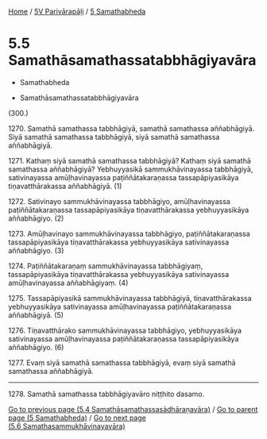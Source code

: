 
[Home](/) / [5V Parivārapāḷi](...md) / [5 Samathabheda](../5V/5.md)

# 5.5 Samathāsamathassatabbhāgiyavāra

* Samathabheda

* Samathāsamathassatabbhāgiyavāra

(300.)

1270\. Samathā samathassa tabbhāgiyā, samathā samathassa aññabhāgiyā. Siyā samathā samathassa tabbhāgiyā, siyā samathā samathassa aññabhāgiyā.

1271\. Kathaṃ siyā samathā samathassa tabbhāgiyā? Kathaṃ siyā samathā samathassa aññabhāgiyā? Yebhuyyasikā sammukhāvinayassa tabbhāgiyā, sativinayassa amūḷhavinayassa paṭiññātakaraṇassa tassapāpiyasikāya tiṇavatthārakassa aññabhāgiyā. (1)

1272\. Sativinayo sammukhāvinayassa tabbhāgiyo, amūḷhavinayassa paṭiññātakaraṇassa tassapāpiyasikāya tiṇavatthārakassa yebhuyyasikāya aññabhāgiyo. (2)

1273\. Amūḷhavinayo sammukhāvinayassa tabbhāgiyo, paṭiññātakaraṇassa tassapāpiyasikāya tiṇavatthārakassa yebhuyyasikāya sativinayassa aññabhāgiyo. (3)

1274\. Paṭiññātakaraṇaṃ sammukhāvinayassa tabbhāgiyaṃ, tassapāpiyasikāya tiṇavatthārakassa yebhuyyasikāya sativinayassa amūḷhavinayassa aññabhāgiyaṃ. (4)

1275\. Tassapāpiyasikā sammukhāvinayassa tabbhāgiyā, tiṇavatthārakassa yebhuyyasikāya sativinayassa amūḷhavinayassa paṭiññātakaraṇassa aññabhāgiyā. (5)

1276\. Tiṇavatthārako sammukhāvinayassa tabbhāgiyo, yebhuyyasikāya sativinayassa amūḷhavinayassa paṭiññātakaraṇassa tassapāpiyasikāya aññabhāgiyo. (6)

1277\. Evaṃ siyā samathā samathassa tabbhāgiyā, evaṃ siyā samathā samathassa aññabhāgiyā.

---

1278\. Samathā samathassa tabbhāgiyavāro niṭṭhito dasamo.



[Go to previous page (5.4 Samathāsamathassasādhāraṇavāra)](5.4.md) / [Go to parent page (5 Samathabheda)](../5V/5.md) / [Go to next page (5.6 Samathasammukhāvinayavāra)](5.6.md)



